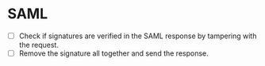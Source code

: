 # SAML

- [ ] Check if signatures are verified in the SAML response by tampering with the request.
- [ ] Remove the signature all together and send the response.
